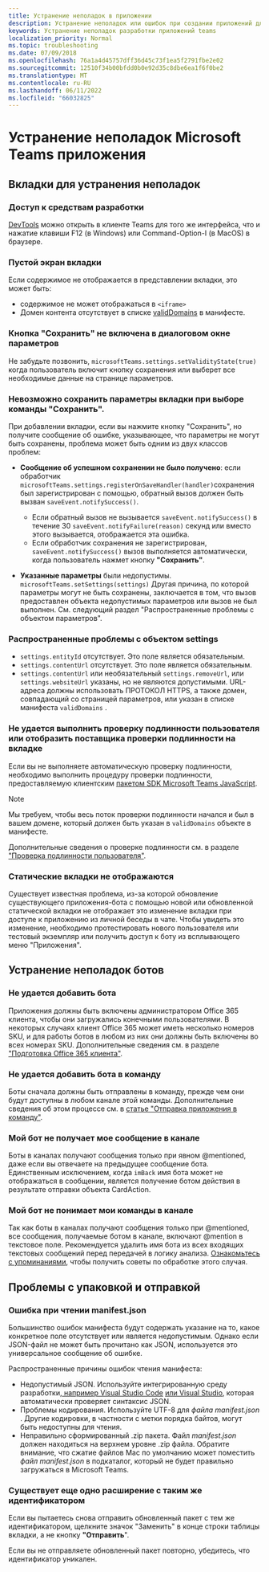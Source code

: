 ```yaml
---
title: Устранение неполадок в приложении
description: Устранение неполадок или ошибок при создании приложений для Microsoft Teams
keywords: Устранение неполадок разработки приложений teams
localization_priority: Normal
ms.topic: troubleshooting
ms.date: 07/09/2018
ms.openlocfilehash: 76a1a4d45757dff36d45c73f1ea5f2791fbe2e02
ms.sourcegitcommit: 12510f34b00bfdd0b0e92d35c8dbe6ea1f6f0be2
ms.translationtype: MT
ms.contentlocale: ru-RU
ms.lasthandoff: 06/11/2022
ms.locfileid: "66032825"
---
```

# <a name="troubleshoot-your-microsoft-teams-app"></a>Устранение неполадок Microsoft Teams приложения

## <a name="troubleshooting-tabs"></a>Вкладки для устранения неполадок

### <a name="accessing-the-devtools"></a>Доступ к средствам разработки

[DevTools](~/tabs/how-to/developer-tools.md) можно открыть в клиенте Teams для того же интерфейса, что и нажатие клавиши F12 (в Windows) или Command-Option-I (в MacOS) в браузере.

### <a name="blank-tab-screen"></a>Пустой экран вкладки

Если содержимое не отображается в представлении вкладки, это может быть:

* содержимое не может отображаться в `<iframe>`
* Домен контента отсутствует в списке [validDomains](~/resources/schema/manifest-schema.md#validdomains) в манифесте.

### <a name="the-save-button-isnt-enabled-on-the-settings-dialog"></a>Кнопка "Сохранить" не включена в диалоговом окне параметров

Не забудьте позвонить, `microsoftTeams.settings.setValidityState(true)` когда пользователь включит кнопку сохранения или выберет все необходимые данные на странице параметров.

### <a name="the-tab-settings-cant-be-saved-on-selecting-save"></a>Невозможно сохранить параметры вкладки при выборе команды "Сохранить".

При добавлении вкладки, если  вы нажмите кнопку "Сохранить", но получите сообщение об ошибке, указывающее, что параметры не могут быть сохранены, проблема может быть одним из двух классов проблем:

* **Сообщение об успешном сохранении не было получено**: если обработчик `microsoftTeams.settings.registerOnSaveHandler(handler)`сохранения был зарегистрирован с помощью, обратный вызов должен быть вызван `saveEvent.notifySuccess()`.

  * Если обратный вызов не вызывается `saveEvent.notifySuccess()` в течение 30 `saveEvent.notifyFailure(reason)` секунд или вместо этого вызывается, отображается эта ошибка.
  * Если обработчик сохранения не зарегистрирован, `saveEvent.notifySuccess()` вызов выполняется автоматически, когда пользователь нажмет кнопку **"Сохранить"**.

* **Указанные параметры** были недопустимы. `microsoftTeams.setSettings(settings)` Другая причина, по которой параметры могут не быть сохранены, заключается в том, что вызов предоставлен объекта недопустимых параметров или вызов не был выполнен. См. следующий раздел "Распространенные проблемы с объектом параметров".

### <a name="common-problems-with-the-settings-object"></a>Распространенные проблемы с объектом settings

* `settings.entityId` отсутствует. Это поле является обязательным.
* `settings.contentUrl` отсутствует. Это поле является обязательным.
* `settings.contentUrl` или необязательный `settings.removeUrl`, или `settings.websiteUrl` указаны, но не являются допустимыми. URL-адреса должны использовать ПРОТОКОЛ HTTPS, а также домен, совпадающий со страницей параметров, или указан в списке манифеста `validDomains` .

### <a name="cant-authenticate-the-user-or-display-your-auth-provider-in-your-tab"></a>Не удается выполнить проверку подлинности пользователя или отобразить поставщика проверки подлинности на вкладке

Если вы не выполняете автоматическую проверку подлинности, необходимо выполнить процедуру проверки подлинности, предоставляемую клиентским [пакетом SDK Microsoft Teams JavaScript](/javascript/api/overview/msteams-client).

> [!NOTE]
>Мы требуем, чтобы весь поток проверки подлинности начался и был в вашем домене, который должен быть указан в `validDomains` объекте в манифесте.

Дополнительные сведения о проверке подлинности см. в разделе ["Проверка подлинности пользователя"](~/concepts/authentication/authentication.md).

### <a name="static-tabs-not-showing-up"></a>Статические вкладки не отображаются

Существует известная проблема, из-за которой обновление существующего приложения-бота с помощью новой или обновленной статической вкладки не отображает это изменение вкладки при доступе к приложению из личной беседы в чате.  Чтобы увидеть это изменение, необходимо протестировать нового пользователя или тестовый экземпляр или получить доступ к боту из всплывающего меню "Приложения".

## <a name="troubleshooting-bots"></a>Устранение неполадок ботов

### <a name="cant-add-my-bot"></a>Не удается добавить бота

Приложения должны быть включены администратором Office 365 клиента, чтобы они загружались конечными пользователями. В некоторых случаях клиент Office 365 может иметь несколько номеров SKU, и для работы ботов в любом из них они должны быть включены во всех номерах SKU. Дополнительные сведения см. в разделе ["Подготовка Office 365 клиента"](~/concepts/build-and-test/prepare-your-o365-tenant.md).

### <a name="cant-add-bot-as-a-member-of-a-team"></a>Не удается добавить бота в команду

Боты сначала должны быть отправлены в команду, прежде чем они будут доступны в любом канале этой команды. Дополнительные сведения об этом процессе см. в [статье "Отправка приложения в команду"](~/concepts/deploy-and-publish/apps-upload.md).

### <a name="my-bot-doesnt-get-my-message-in-a-channel"></a>Мой бот не получает мое сообщение в канале

Боты в каналах получают сообщения только при явном @mentioned, даже если вы отвечаете на предыдущее сообщение бота. Единственным исключением, когда `imBack` имя бота может не отображаться в сообщении, является получение ботом действия в результате отправки объекта CardAction.

### <a name="my-bot-doesnt-understand-my-commands-when-in-a-channel"></a>Мой бот не понимает мои команды в канале

Так как боты в каналах получают сообщения только при @mentioned, все сообщения, получаемые ботом в канале, включают @mention в текстовое поле. Рекомендуется удалить имя бота из всех входящих текстовых сообщений перед передачей в логику анализа. [Ознакомьтесь с упоминаниями](../bots/how-to/conversations/channel-and-group-conversations.md#work-with-mentions), чтобы получить советы по обработке этого случая.

## <a name="issues-with-packaging-and-uploading"></a>Проблемы с упаковкой и отправкой

### <a name="error-while-reading-manifestjson"></a>Ошибка при чтении manifest.json

Большинство ошибок манифеста будут содержать указание на то, какое конкретное поле отсутствует или является недопустимым. Однако если JSON-файл не может быть прочитано как JSON, используется это универсальное сообщение об ошибке.

Распространенные причины ошибок чтения манифеста:

* Недопустимый JSON. Используйте интегрированную среду разработки[, например Visual Studio Code](https://code.visualstudio.com) [или Visual Studio](https://www.visualstudio.com/vs/), которая автоматически проверяет синтаксис JSON.
* Проблемы кодирования. Используйте UTF-8 для *файла manifest.json* . Другие кодировки, в частности с метки порядка байтов, могут быть недоступны для чтения.
* Неправильно сформированный .zip пакета. Файл *manifest.json* должен находиться на верхнем уровне .zip файла. Обратите внимание, что сжатие файлов Mac по умолчанию может поместить *файл manifest.json* в подкаталог, который не будет правильно загружаться в Microsoft Teams.

### <a name="another-extension-with-same-id-exists"></a>Существует еще одно расширение с таким же идентификатором

Если вы пытаетесь снова отправить обновленный пакет с тем же идентификатором, щелкните значок "Заменить" в конце строки таблицы вкладки, а не кнопку **"Отправить**".

Если вы не отправляете обновленный пакет повторно, убедитесь, что идентификатор уникален.
